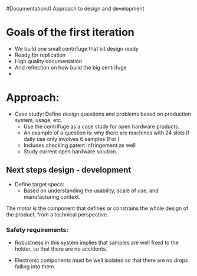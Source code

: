 #Documentation:0 Approach to design and development

# Goals of the first iteration
- We build one small centrifuge that kit design ready
- Ready for replication
- High quality documentation
- And reflection on how build the big centrifuge
- 

# Approach:
- Case study: Define design questions and problems based on production system, usage, etc.
  - Use the centrifuge as a case study for open hardware products.
  - An example of a question is: why there are machines with 24 slots if daily use only involves 6 samples
  (For )
  - Includes checking patent infringement as well
  - Study current open hardware solution.


## Next steps design - development
- Define target specs:
  - Based on understanding the usability, scale of use, and manufacturing context.


The motor is the component that defines or constrains the whole design of the product, from a technical perspective.


### Safety requirements:
- Robustness in this system implies that samples are well fixed to the holder, so that there  are no accidents.

- Electronic components must be well isolated so that there are no drops falling into them.
